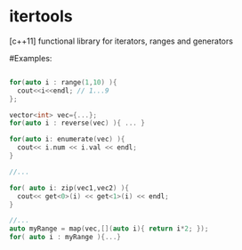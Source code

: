 # itertools
[c++11] functional library for iterators, ranges and generators

#Examples:
```c

for(auto i : range(1,10) ){
  cout<<i<<endl; // 1...9
};

vector<int> vec={...};
for(auto i : reverse(vec) ){ ... }

for(auto i: enumerate(vec) ){
  cout<< i.num << i.val << endl;
}

//...

for( auto i: zip(vec1,vec2) ){
  cout<< get<0>(i) << get<1>(i) << endl;
}

//...
auto myRange = map(vec,[](auto i){ return i*2; });
for( auto i : myRange ){...}

```

